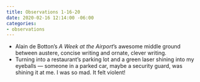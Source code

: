 ```yaml
---
title: Observations 1-16-20
date: 2020-02-16 12:14:00 -06:00
categories:
- observations
---
```


- Alain de Botton’s *A Week at the Airport*’s awesome middle ground between austere, concise writing and ornate, clever writing.
- Turning into a restaurant’s parking lot and a green laser shining into my eyeballs — someone in a parked car, maybe a security guard, was shining it at me. I was so mad. It felt violent!